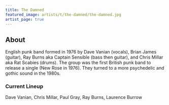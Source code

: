 ```yaml
---
title: The Damned
featured_image: artists/t/the-damned/the-damned.jpg
artist_page: true
---
```

## About

English punk band formed in 1976 by Dave Vanian (vocals), Brian James (guitar), Ray Burns aka Captain Sensible (bass then guitar), and Chris Millar aka Rat Scabies (drums).
The group was the first British punk band to release a single (New Rose in 1976). They turned to a more psychedelic and gothic sound in the 1980s.

### Current Lineup

Dave Vanian, Chris Millar, Paul Gray, Ray Burns, Laurence Burrow

